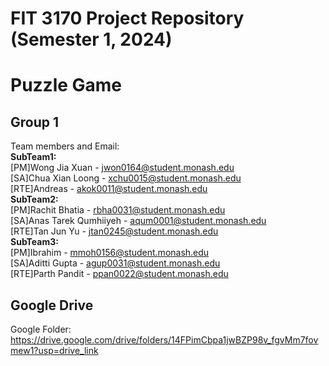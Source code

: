 # FIT 3170 Project Repository (Semester 1, 2024)

# Puzzle Game

## Group 1

Team members and Email: \
**SubTeam1:** \
[PM]Wong Jia Xuan - jwon0164@student.monash.edu \
[SA]Chua Xian Loong - xchu0015@student.monash.edu \
[RTE]Andreas - akok0011@student.monash.edu \
**SubTeam2:** \
[PM]Rachit Bhatia - rbha0031@student.monash.edu \
[SA]Anas Tarek Qumhiiyeh - aqum0001@student.monash.edu \
[RTE]Tan Jun Yu - jtan0245@student.monash.edu \
**SubTeam3:** \
[PM]Ibrahim - mmoh0156@student.monash.edu \
[SA]Aditti Gupta - agup0031@student.monash.edu \
[RTE]Parth Pandit - ppan0022@student.monash.edu

## Google Drive

Google Folder:
https://drive.google.com/drive/folders/14FPimCbpa1jwBZP98v_fgvMm7fovmew1?usp=drive_link
